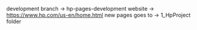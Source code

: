 development branch -> hp-pages-development
website -> https://www.hp.com/us-en/home.html
new pages goes to -> 1_HpProject folder